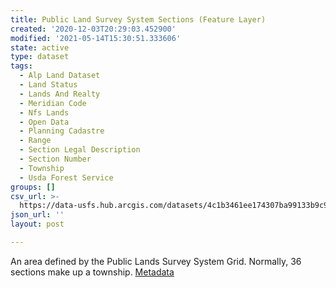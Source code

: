 ```yaml
---
title: Public Land Survey System Sections (Feature Layer)
created: '2020-12-03T20:29:03.452900'
modified: '2021-05-14T15:30:51.333606'
state: active
type: dataset
tags:
  - Alp Land Dataset
  - Land Status
  - Lands And Realty
  - Meridian Code
  - Nfs Lands
  - Open Data
  - Planning Cadastre
  - Range
  - Section Legal Description
  - Section Number
  - Township
  - Usda Forest Service
groups: []
csv_url: >-
  https://data-usfs.hub.arcgis.com/datasets/4c1b3461ee174307ba99133b9c9e2fa4_0.csv?outSR=%7B%22latestWkid%22%3A4269%2C%22wkid%22%3A4269%7D
json_url: ''
layout: post

---
```

An area defined by the Public Lands Survey System Grid. Normally, 36 sections make up a township. <a href='https://data.fs.usda.gov/geodata/edw/edw_resources/meta/S_USA.Section.xml' target='_blank'>Metadata</a>
